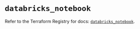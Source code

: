 # `databricks_notebook`

Refer to the Terraform Registry for docs: [`databricks_notebook`](https://registry.terraform.io/providers/databricks/databricks/1.36.2/docs/resources/notebook).
